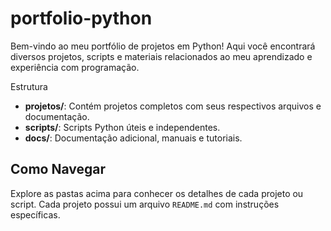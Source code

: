 # portfolio-python
Bem-vindo ao meu portfólio de projetos em Python! Aqui você encontrará diversos projetos, scripts e materiais relacionados ao meu aprendizado e experiência com programação.

 Estrutura

- **projetos/**: Contém projetos completos com seus respectivos arquivos e documentação.
- **scripts/**: Scripts Python úteis e independentes.
- **docs/**: Documentação adicional, manuais e tutoriais.

## Como Navegar
Explore as pastas acima para conhecer os detalhes de cada projeto ou script. Cada projeto possui um arquivo `README.md` com instruções específicas.


